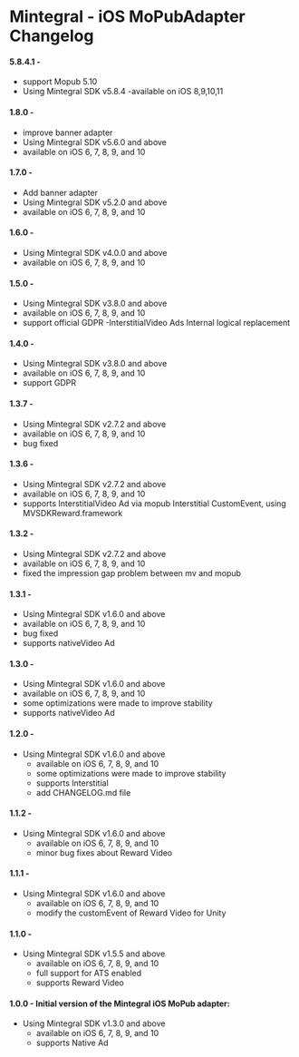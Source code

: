 # Mintegral - iOS MoPubAdapter Changelog

#### 5.8.4.1 - 
- support Mopub 5.10
- Using Mintegral SDK v5.8.4
-available on iOS 8,9,10,11

#### 1.8.0 -
- improve banner adapter
- Using Mintegral SDK v5.6.0 and above
- available on iOS 6, 7, 8, 9, and 10

#### 1.7.0 -
- Add banner adapter
- Using Mintegral SDK v5.2.0 and above
- available on iOS 6, 7, 8, 9, and 10

#### 1.6.0 -
- Using Mintegral SDK v4.0.0 and above
- available on iOS 6, 7, 8, 9, and 10

#### 1.5.0 -
- Using Mintegral SDK v3.8.0 and above
- available on iOS 6, 7, 8, 9, and 10
- support official GDPR
-InterstitialVideo Ads  Internal logical replacement

#### 1.4.0 -
- Using Mintegral SDK v3.8.0 and above
- available on iOS 6, 7, 8, 9, and 10
- support GDPR

#### 1.3.7 -
- Using Mintegral SDK v2.7.2 and above
- available on iOS 6, 7, 8, 9, and 10
- bug fixed

#### 1.3.6 -
- Using Mintegral SDK v2.7.2 and above
- available on iOS 6, 7, 8, 9, and 10
- supports InterstitialVideo Ad via mopub Interstitial CustomEvent, using  MVSDKReward.framework

#### 1.3.2 -
- Using Mintegral SDK v2.7.2 and above
- available on iOS 6, 7, 8, 9, and 10
- fixed the impression gap problem between mv and mopub

#### 1.3.1 -
- Using Mintegral SDK v1.6.0 and above
- available on iOS 6, 7, 8, 9, and 10
- bug fixed
- supports nativeVideo Ad

#### 1.3.0 -
- Using Mintegral SDK v1.6.0 and above
- available on iOS 6, 7, 8, 9, and 10
- some optimizations were made to improve stability
- supports nativeVideo Ad

#### 1.2.0 -
- Using Mintegral SDK v1.6.0 and above
    - available on iOS 6, 7, 8, 9, and 10
    - some optimizations were made to improve stability
    - supports Interstitial
    - add CHANGELOG.md file

#### 1.1.2 - 
- Using Mintegral SDK v1.6.0 and above
    - available on iOS 6, 7, 8, 9, and 10
    - minor bug fixes about Reward Video

#### 1.1.1 - 
- Using Mintegral SDK v1.6.0 and above
    - available on iOS 6, 7, 8, 9, and 10
    - modify the customEvent of Reward Video for Unity

#### 1.1.0 -
- Using Mintegral SDK v1.5.5 and above
    - available on iOS 6, 7, 8, 9, and 10
    - full support for ATS enabled
    - supports Reward Video

#### 1.0.0 - Initial version of the Mintegral iOS MoPub adapter:
- Using Mintegral SDK v1.3.0 and above
    - available on iOS 6, 7, 8, 9, and 10
    - supports Native Ad

